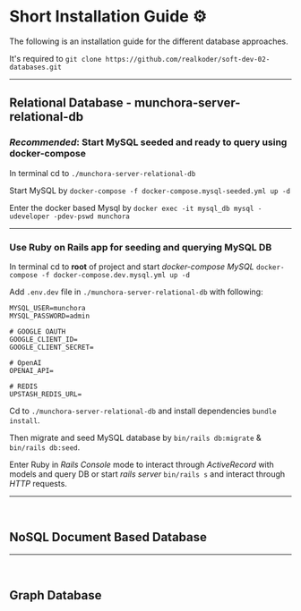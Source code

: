 # Short Installation Guide ⚙️

The following is an installation guide for the different database approaches.

It's required to `git clone https://github.com/realkoder/soft-dev-02-databases.git`

---

## Relational Database - munchora-server-relational-db

### _Recommended_: Start MySQL seeded and ready to query using docker-compose

In terminal cd to  `./munchora-server-relational-db`

Start MySQL by `docker-compose -f docker-compose.mysql-seeded.yml up -d`

Enter the docker based Mysql by `docker exec -it mysql_db mysql -udeveloper -pdev-pswd munchora`

---

### Use Ruby on Rails app for seeding and querying MySQL DB

In terminal cd to **root** of project and start _docker-compose MySQL_
`docker-compose -f docker-compose.dev.mysql.yml up -d`

Add `.env.dev` file in `./munchora-server-relational-db` with following:

```dotenv
MYSQL_USER=munchora
MYSQL_PASSWORD=admin

# GOOGLE OAUTH
GOOGLE_CLIENT_ID=
GOOGLE_CLIENT_SECRET=

# OpenAI
OPENAI_API=

# REDIS
UPSTASH_REDIS_URL=
```

Cd to  `./munchora-server-relational-db` and install dependencies `bundle install`.

Then migrate and seed MySQL database by `bin/rails db:migrate` & `bin/rails db:seed`.

Enter Ruby in _Rails Console_ mode to interact through _ActiveRecord_ with models and query DB
or start _rails server_ `bin/rails s` and interact through _HTTP_ requests.


---

<br>

## NoSQL Document Based Database



---

<br>

## Graph Database


